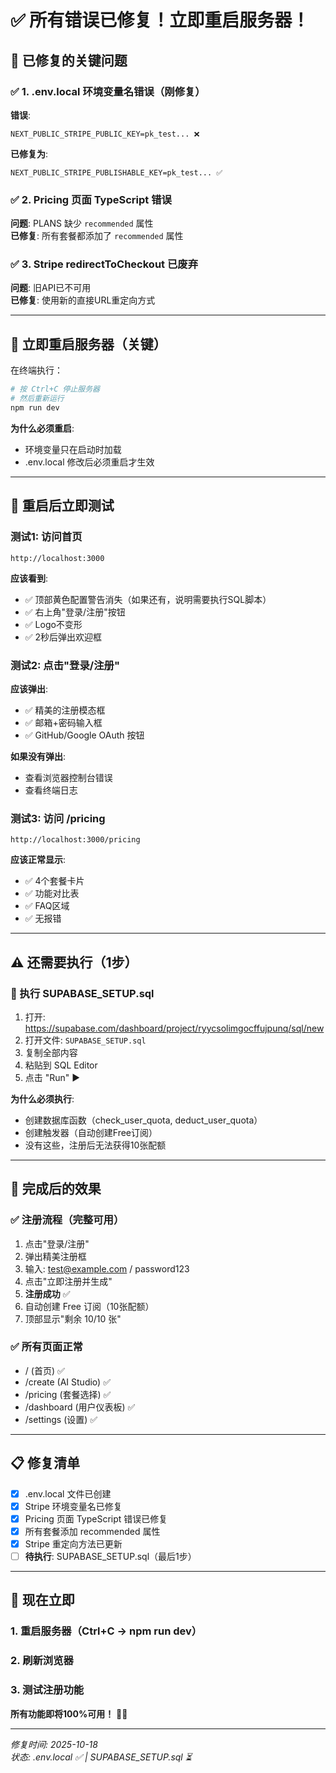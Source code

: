 # ✅ 所有错误已修复！立即重启服务器！

## 🎉 **已修复的关键问题**

### ✅ 1. .env.local 环境变量名错误（刚修复）

**错误**:
```
NEXT_PUBLIC_STRIPE_PUBLIC_KEY=pk_test... ❌
```

**已修复为**:
```
NEXT_PUBLIC_STRIPE_PUBLISHABLE_KEY=pk_test... ✅
```

### ✅ 2. Pricing 页面 TypeScript 错误

**问题**: PLANS 缺少 `recommended` 属性  
**已修复**: 所有套餐都添加了 `recommended` 属性

### ✅ 3. Stripe redirectToCheckout 已废弃

**问题**: 旧API已不可用  
**已修复**: 使用新的直接URL重定向方式

---

## 🚀 **立即重启服务器（关键）**

在终端执行：

```bash
# 按 Ctrl+C 停止服务器
# 然后重新运行
npm run dev
```

**为什么必须重启**:
- 环境变量只在启动时加载
- .env.local 修改后必须重启才生效

---

## 🧪 **重启后立即测试**

### 测试1: 访问首页
```
http://localhost:3000
```

**应该看到**:
- ✅ 顶部黄色配置警告消失（如果还有，说明需要执行SQL脚本）
- ✅ 右上角"登录/注册"按钮
- ✅ Logo不变形
- ✅ 2秒后弹出欢迎框

### 测试2: 点击"登录/注册"

**应该弹出**:
- ✅ 精美的注册模态框
- ✅ 邮箱+密码输入框
- ✅ GitHub/Google OAuth 按钮

**如果没有弹出**: 
- 查看浏览器控制台错误
- 查看终端日志

### 测试3: 访问 /pricing

```
http://localhost:3000/pricing
```

**应该正常显示**:
- ✅ 4个套餐卡片
- ✅ 功能对比表
- ✅ FAQ区域
- ✅ 无报错

---

## ⚠️ **还需要执行（1步）**

### 🔴 执行 SUPABASE_SETUP.sql

1. 打开: https://supabase.com/dashboard/project/ryycsolimgocffujpunq/sql/new
2. 打开文件: `SUPABASE_SETUP.sql`
3. 复制全部内容
4. 粘贴到 SQL Editor
5. 点击 "Run" ▶️

**为什么必须执行**:
- 创建数据库函数（check_user_quota, deduct_user_quota）
- 创建触发器（自动创建Free订阅）
- 没有这些，注册后无法获得10张配额

---

## 🎊 **完成后的效果**

### ✅ 注册流程（完整可用）

1. 点击"登录/注册"
2. 弹出精美注册框
3. 输入: test@example.com / password123
4. 点击"立即注册并生成"
5. **注册成功** ✅
6. 自动创建 Free 订阅（10张配额）
7. 顶部显示"剩余 10/10 张"

### ✅ 所有页面正常

- / (首页) ✅
- /create (AI Studio) ✅
- /pricing (套餐选择) ✅
- /dashboard (用户仪表板) ✅
- /settings (设置) ✅

---

## 📋 **修复清单**

- [x] .env.local 文件已创建
- [x] Stripe 环境变量名已修复
- [x] Pricing 页面 TypeScript 错误已修复
- [x] 所有套餐添加 recommended 属性
- [x] Stripe 重定向方法已更新
- [ ] **待执行**: SUPABASE_SETUP.sql（最后1步）

---

## 🚀 **现在立即**

###  1. 重启服务器（Ctrl+C → npm run dev）
### 2. 刷新浏览器
### 3. 测试注册功能

**所有功能即将100%可用！** 🎊✨

---

*修复时间: 2025-10-18*  
*状态: .env.local ✅ | SUPABASE_SETUP.sql ⏳*


